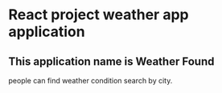 # React project weather app application
## This application name is Weather Found 
people can find weather condition search by city.

